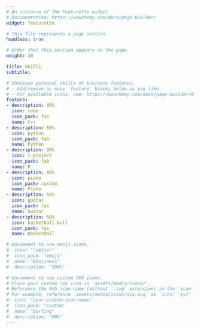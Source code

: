 ```yaml
---
# An instance of the Featurette widget.
# Documentation: https://wowchemy.com/docs/page-builder/
widget: featurette

# This file represents a page section.
headless: true

# Order that this section appears on the page.
weight: 30

title: Skills
subtitle:

# Showcase personal skills or business features.
# - Add/remove as many `feature` blocks below as you like.
# - For available icons, see: https://wowchemy.com/docs/page-builder/#icons
feature:
- description: 80%
  icon: code
  icon_pack: fas
  name: C++
- description: 80%
  icon: python
  icon_pack: fab
  name: Python
- description: 80%
  icon: r-project
  icon_pack: fab
  name: R
- description: 80%
  icon: piano
  icon_pack: custom
  name: Piano
- description: 50%
  icon: guitar
  icon_pack: fas
  name: Guitar
- description: 50%
  icon: basketball-ball
  icon_pack: fas
  name: Basketball

# Uncomment to use emoji icons.
#- icon: ":smile:"
#  icon_pack: "emoji"
#  name: "Emojiness"
#  description: "100%"  

# Uncomment to use custom SVG icons.
# Place your custom SVG icon in `assets/media/icons/`.
# Reference the SVG icon name (without `.svg` extension) in the `icon` field.
# For example, reference `assets/media/icons/xyz.svg` as `icon: 'xyz'`
#- icon: "your-custom-icon-name"
#  icon_pack: "custom"
#  name: "Surfing"
#  description: "90%"
---
```

